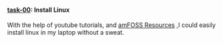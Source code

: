 #### [task-00](https://github.com/swayam-agrahari/amfoss-tasks/tree/master/task-00):  Install Linux

With the help of youtube tutorials, and [amFOSS Resources](https://github.com/amfoss/vidyaratna#linux) ,I could easily install linux in my laptop without a sweat. 
